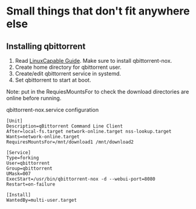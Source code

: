 # Small things that don't fit anywhere else

## Installing qbittorrent

1. Read [LinuxCapable Guide](https://linuxcapable.com/install-qbittorrent-on-debian-linux/).  Make sure to install qbittorrent-nox.
2. Create home directory for qbittorrent user.
3. Create/edit qbittorrent service in systemd.
4. Set qbittorrent to start at boot.

Note: put in the RequiesMountsFor to check the download directories are online before running.

qbittorrent-nox.service configuration
```
[Unit]
Description=qBittorrent Command Line Client
After=local-fs.target network-online.target nss-lookup.target
Wants=network-online.target
RequiresMountsFor=/mnt/download1 /mnt/download2

[Service]
Type=forking
User=qbittorrent
Group=qbittorrent
UMask=007
ExecStart=/usr/bin/qbittorrent-nox -d --webui-port=8080
Restart=on-failure

[Install]
WantedBy=multi-user.target
```
